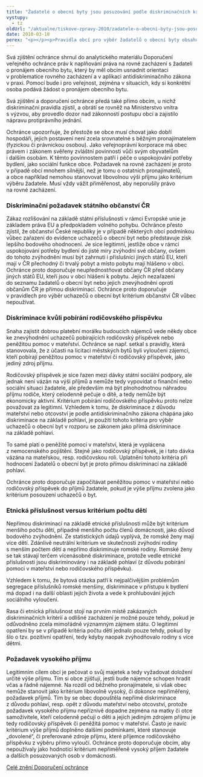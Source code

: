 ```yaml
---
title: "Žadatelé o obecní byty jsou posuzování podle diskriminačních kritérií"
vystupy:
  - tz
oldUrl: "/aktualne/tiskove-zpravy-2010/zadatele-o-obecni-byty-jsou-posuzovani-podle-diskriminacnich-kriterii"
date: 2010-03-10
perex: "<p></p><p>Pravidla obcí pro výběr žadatelů o obecní byty obsahují často diskriminační podmínky. Šetření veřejného ochránce práv ukázalo, že nejčastěji jsou uchazeči o obecní byty diskriminováni na základě státního občanství, pohlaví nebo rasové či etnické příslušnosti. Jde přitom o důvody, které u přístupu k bydlení výslovně zakazuje antidiskriminační zákon.</p>"
---
```


<!-- imported from the old website -->

<p>Svá zjištění ochránce shrnul do analytického materiálu Doporučení veřejného ochránce práv k naplňování práva na rovné zacházení s žadateli o pronájem obecního bytu, který by měl obcím usnadnit orientaci v problematice rovného zacházení a v aplikaci antidiskriminačního zákona v praxi. Pomocí bude i pro veřejnost, zejména v situacích, kdy si konkrétní osoba podává žádost o pronájem obecního bytu. </p><p>Svá zjištění a doporučení ochránce předá také přímo obcím, u nichž diskriminační pravidla zjistil, a obrátí se rovněž na Ministerstvo vnitra s výzvou, aby provedlo dozor nad zákonností postupu obcí a zajistilo nápravu protiprávního jednání.</p><p>Ochránce upozorňuje, že přestože se obce musí chovat jako dobří hospodáři, jejich postavení není zcela srovnatelné s běžným pronajímatelem (fyzickou či právnickou osobou). Jako veřejnoprávní korporace má obec právem i zákonem svěřeny zvláštní povinnosti vůči svým obyvatelům i dalším osobám. K těmto povinnostem patří i péče o uspokojování potřeby bydlení, jako sociální funkce obce. Požadavek na rovné zacházení je proto v případě obcí mnohem silnější, než je tomu o ostatních pronajímatelů, a obce například nemohou stanovovat libovolnou výši příjmu jako kritérium výběru žadatele. Musí vždy vážit přiměřenost, aby neporušily právo na rovné zacházení.</p><h3>Diskriminační požadavek státního občanství ČR</h3><p>Zákaz rozlišování na základě státní příslušnosti v rámci Evropské unie je základem práva EU a předpokladem volného pohybu. Ochránce přesto zjistil, že občanství České republiky je v případě některých obcí podmínkou vůbec zařazení do evidence uchazečů o obecní byt nebo představuje zisk lepšího bodového ohodnocení. Je sice legitimní, jestliže obce v rámci uspokojování potřeby bydlení do jisté míry zvýhodní své občany, ovšem do tohoto zvýhodnění musí být zahrnuti i příslušníci jiných států EU, kteří mají v ČR přechodný či trvalý pobyt a místo pobytu mají hlášeno v obci. Ochránce proto doporučuje neupřednostňovat občany ČR před občany jiných států EU, kteří jsou v obci hlášeni k pobytu. Jejich nezařazení do seznamu žadatelů o obecní byt nebo jejich znevýhodnění oproti občanům ČR je přímou diskriminací. Ochránce proto doporučuje v pravidlech pro výběr uchazečů o obecní byt kritérium občanství ČR vůbec nepoužívat.</p><h3>Diskriminace kvůli pobírání rodičovského příspěvku</h3><p>Snaha zajistit dobrou platební morálku budoucích nájemců vede někdy obce ke znevýhodnění uchazečů pobírajících rodičovský příspěvek nebo peněžitou pomoc v mateřství. Ochránce se např. setkal s pravidly, která stanovovala, že z účasti na licitaci městských bytů byli vyloučeni zájemci, kteří pobírají peněžitou pomoc v mateřství či rodičovský příspěvek, jako jediný zdroj příjmu. </p><p>Rodičovský příspěvek je sice řazen mezi dávky státní sociální podpory, ale jednak není vázán na výši příjmů a nemůže tedy vypovídat o finanční nebo sociální situaci žadatele, ale především má být plnohodnotnou náhradou příjmu rodiče, který celodenně pečuje o dítě, a tedy nemůže být ekonomicky aktivní. Kritérium pobírání rodičovského příspěvku proto nelze považovat za legitimní. Vzhledem k tomu, že diskriminace z důvodu mateřství nebo otcovství je podle antidiskriminačního zákona chápána jako diskriminace na základě pohlaví, je použití tohoto kritéria pro výběr uchazečů o obecní byt v rozporu se zákonem jako přímá diskriminace na základě pohlaví.</p><p>To samé platí o peněžité pomoci v mateřství, která je vyplácena z nemocenského pojištění. Stejně jako rodičovský příspěvek, je i tato dávka vázána na mateřskou, resp. rodičovskou roli. Uplatnění tohoto kritéria při hodnocení žadatelů o obecní byt je proto přímou diskriminací na základě pohlaví.</p><p>Ochránce proto doporučuje započítávat peněžitou pomoc v mateřství nebo rodičovský příspěvek do příjmů žadatele, pokud je výše příjmu zvolena jako kritérium posouzení uchazečů o byt.</p><h3>Etnická příslušnost versus kritérium počtu dětí </h3><p>Nepřímou diskriminací na základě etnické příslušnosti může být kritérium menšího počtu dětí, případně menšího počtu členů domácnosti, jako důvod bodového zvýhodnění. Ze statistických údajů vyplývá, že romské ženy mají více dětí. Zdánlivě neutrální kritérium ve skutečnosti zvýhodní rodiny s menším počtem dětí a nepřímo diskriminuje romské rodiny. Romské ženy se tak stávají terčem vícenásobné diskriminace, protože vedle etnické příslušnosti jsou diskriminovány i na základě pohlaví (z důvodu pobírání pomoci v mateřství nebo rodičovského příspěvku). </p><p>Vzhledem k tomu, že bytová otázka patří k nejpalčivějším problémům segregace příslušníků romské menšiny, diskriminace v přístupu k bydlení má dopad i na další oblasti jejich života a vede k prohlubování jejich sociálního vyloučení.</p><p>Rasa či etnická příslušnost stojí na prvním místě zakázaných diskriminačních kritérií a odlišné zacházení je možné pouze tehdy, pokud je odůvodněno zcela mimořádně významným zájmem státu. O legitimní opatření by se v případě kritéria počtu dětí jednalo pouze tehdy, pokud by šlo o tzv. pozitivní opatření, tedy kdyby naopak zvýhodňovalo rodiny s více dětmi.</p><h3>Požadavek vysokého příjmu</h3><p>Legitimním cílem obcí je pečovat o svůj majetek a tedy vyžadovat doložení určité výše příjmu. Tím si obce zjišťují, jestli bude nájemce schopen hradit včas a řádně nájemné. Na rozdíl od běžného pronajímatele, si však obec nemůže stanovit jako kritérium libovolně vysoký, či dokonce nepřiměřený, požadavek příjmů. Tím by se obec dopouštěla nepřímé diskriminace z důvodu pohlaví, resp. opět z důvodu mateřství nebo otcovství, protože požadavek vysokého příjmu nepříznivě dopadne zejména na matky či otce samoživitele, kteří celodenně pečují o děti a jejich jediným zdrojem příjmu je tedy rodičovský příspěvek či peněžitá pomoc v mateřství. Často je navíc kritérium výše příjmů doplněno dalšími podmínkami, které stanovuje „dovolené“, či preferované zdroje příjmu, které příjemce rodičovského příspěvku z výběru přímo vyloučí. Ochránce proto doporučuje obcím, aby nepoužívaly jako hodnotící kritérium nepřiměřeně vysoký příjem žadatele a dalších posuzovaných osob v domácnosti.</p><p><a href="/diskriminace/doporuceni/">Celé znění Doporučení ochránce</a></p>
